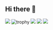 ## Hi there 👋

<!--
**Fn-front/Fn-front** is a ✨ _special_ ✨ repository because its `README.md` (this file) appears on your GitHub profile.

Here are some ideas to get you started:

- 🔭 I’m currently working on ...
- 🌱 I’m currently learning ...
- 👯 I’m looking to collaborate on ...
- 🤔 I’m looking for help with ...
- 💬 Ask me about ...
- 📫 How to reach me: ...
- 😄 Pronouns: ...
- ⚡ Fun fact: ...
-->

![](http://github-profile-summary-cards.vercel.app/api/cards/profile-details?username=Fn-front&theme=gruvbox)
![trophy](https://github-profile-trophy.vercel.app/?username=Fn-front&theme=onedark)
![](http://github-profile-summary-cards.vercel.app/api/cards/repos-per-language?username=Fn-front&theme=gruvbox)
![](http://github-profile-summary-cards.vercel.app/api/cards/stats?username=Fn-front&theme=gruvbox)
![](http://github-profile-summary-cards.vercel.app/api/cards/most-commit-language?username=Fn-front&theme=gruvbox)

